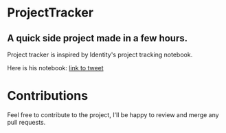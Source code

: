 # ProjectTracker
## A quick side project made in a few hours.

Project tracker is inspired by Identity's project tracking notebook. 

Here is his notebook: [link to tweet](https://twitter.com/andre_videla/status/1508107915604987904?s=20&t=GIvYDNXyyK25LO4z0FAcwg)

# Contributions

Feel free to contribute to the project, I'll be happy to review and merge any pull requests.
